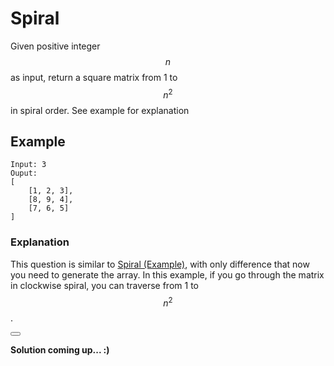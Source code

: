 # Spiral

Given positive integer $$n$$ as input, return a square matrix from 1 to $$n^2$$ in spiral order. See example for explanation

## Example

```
Input: 3
Ouput: 
[
    [1, 2, 3],
    [8, 9, 4],
    [7, 6, 5]
]
```

### Explanation

This question is similar to [Spiral (Example)](/arrays/primer/spiral_example.html), with only difference that now you need to generate the array. In this example, if you go through the matrix in clockwise spiral, you can traverse from 1 to $$n^2$$.

<button class="section" target="solution" show="Show solution" hide="Hide solution"></button>

<!--sec data-title="Solution" data-id="solution" data-show=false ces-->

**Solution coming up... :)**

<!--endsec-->